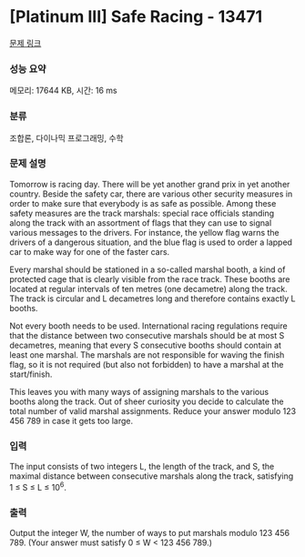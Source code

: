 # [Platinum III] Safe Racing - 13471 

[문제 링크](https://www.acmicpc.net/problem/13471) 

### 성능 요약

메모리: 17644 KB, 시간: 16 ms

### 분류

조합론, 다이나믹 프로그래밍, 수학

### 문제 설명

<p>Tomorrow is racing day. There will be yet another grand prix in yet another country. Beside the safety car, there are various other security measures in order to make sure that everybody is as safe as possible. Among these safety measures are the track marshals: special race officials standing along the track with an assortment of flags that they can use to signal various messages to the drivers. For instance, the yellow flag warns the drivers of a dangerous situation, and the blue flag is used to order a lapped car to make way for one of the faster cars.</p>

<p>Every marshal should be stationed in a so-called marshal booth, a kind of protected cage that is clearly visible from the race track. These booths are located at regular intervals of ten metres (one decametre) along the track. The track is circular and L decametres long and therefore contains exactly L booths.</p>

<p>Not every booth needs to be used. International racing regulations require that the distance between two consecutive marshals should be at most S decametres, meaning that every S consecutive booths should contain at least one marshal. The marshals are not responsible for waving the finish flag, so it is not required (but also not forbidden) to have a marshal at the start/finish.</p>

<p>This leaves you with many ways of assigning marshals to the various booths along the track. Out of sheer curiosity you decide to calculate the total number of valid marshal assignments. Reduce your answer modulo 123 456 789 in case it gets too large.</p>

### 입력 

 <p>The input consists of two integers L, the length of the track, and S, the maximal distance between consecutive marshals along the track, satisfying 1 ≤ S ≤ L ≤ 10<sup>6</sup>.</p>

### 출력 

 <p>Output the integer W, the number of ways to put marshals modulo 123 456 789. (Your answer must satisfy 0 ≤ W < 123 456 789.)</p>


